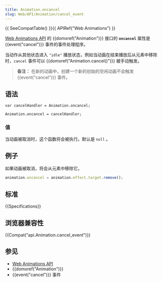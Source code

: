 ```yaml
---
title: Animation.oncancel
slug: Web/API/Animation/cancel_event
---
```


{{ SeeCompatTable() }}{{ APIRef("Web Animations") }}

[Web Animations API](/zh-CN/docs/Web/API/Web_Animations_API) 的 {{domxref("Animation")}} 接口的 **`oncancel`** 属性是 {{event("cancel")}} 事件的事件处理程序。

当动作从其他状态进入 `"idle"` 播放状态，例如当动画在结束播放后从元素中移除时，`cancel` 事件可以 {{domxref("Animation.cancel()")}} 被手动触发。

> **备注：** 在新的动画中，创建一个新的初始的空闲动画不会触发 {{event("cancel")}} 事件。

## 语法

```
var cancelHandler = Animation.oncancel;

Animation.oncancel = cancelHandler;
```

### 值

当动画被取消时，这个函数将会被执行。默认是 `null` 。

## 例子

如果动画被取消，将会从元素中移除它。

```js
animation.oncancel = animation.effect.target.remove();
```

## 标准

{{Specifications}}

## 浏览器兼容性

{{Compat("api.Animation.cancel_event")}}

## 参见

- [Web Animations API](/zh-CN/docs/Web/API/Web_Animations_API)
- {{domxref("Animation")}}
- {{event("cancel")}} 事件
